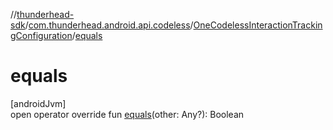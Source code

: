 //[thunderhead-sdk](../../../index.md)/[com.thunderhead.android.api.codeless](../index.md)/[OneCodelessInteractionTrackingConfiguration](index.md)/[equals](equals.md)

# equals

[androidJvm]\
open operator override fun [equals](equals.md)(other: Any?): Boolean
